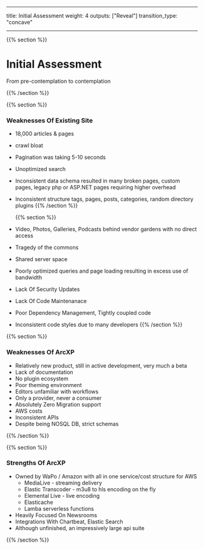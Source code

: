 
---
title: Initial Assessment
weight: 4
outputs: ["Reveal"]
transition_type: "concave"

---
{{% section %}}

# Initial Assessment

From pre-contemplation to contemplation

{{% /section %}}

{{% section %}}
### Weaknesses Of Existing Site
- 18,000 articles & pages
- crawl bloat
- Pagination was taking 5-10 seconds
- Unoptimized search
- Inconsistent data schema resulted in many broken pages, custom pages,
  legacy php or ASP.NET pages requiring higher overhead
- Inconsistent structure tags, pages, posts, categories, random directory
  plugins
  {{% /section %}}

  {{% section %}}
- Video, Photos, Galleries, Podcasts behind vendor gardens with no direct
  access
- Tragedy of the commons
- Shared server space
- Poorly optimized queries and page loading resulting in excess use of
bandwidth
- Lack Of Security Updates
- Lack Of Code Maintenanace
- Poor Dependency Management, Tightly coupled code
- Inconsistent code styles due to many developers
{{% /section %}}

{{% section %}}

### Weaknesses Of ArcXP
- Relatively new product, still in active development, very much a beta
- Lack of documentation
- No plugin ecosystem
- Poor theming environment
- Editors unfamiliar with workflows
- Only a provider, never a consumer
- Absolutely Zero Migration support
- AWS costs
- Inconsistent APIs
- Despite being NOSQL DB, strict schemas

{{% /section %}}

{{% section %}}
 ### Strengths Of ArcXP
 - Owned by WaPo / Amazon with all in one service/cost structure for AWS
    - MediaLive - streaming delivery
    - Elastic Transcoder - m3u8 to hls encoding on the fly
    - Elemental Live - live encoding 
    - Elasticache
    - Lamba serverless functions
- Heavily Focused On Newsrooms
- Integrations With Chartbeat, Elastic Search
- Although unfinished, an impressively large api suite

{{% /section %}}

